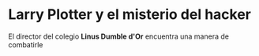 # Larry Plotter y el misterio del hacker

El director del colegio **Linus Dumble d'Or** encuentra una manera de combatirle

